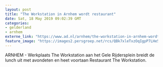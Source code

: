 ```yaml
---
layout: post
title: "The Workstation in Arnhem wordt restaurant"
date: Sat, 18 May 2019 09:02:39 GMT
categories: 
- gelderland 
- arnhem 
externe_link: "https://www.ad.nl/arnhem/the-workstation-in-arnhem-wordt-restaurant~a358c5f1/"
feature_image: "https://images2.persgroep.net/rcs/QBk7xleTxzOqIgpP7LHe5NmRXQs/diocontent/105947768/_fitwidth/400/?appId=21791a8992982cd8da851550a453bd7f&quality=0.7"
---
```


ARNHEM - Werkplaats The Workstation aan het Gele Rijdersplein breidt de lunch uit met avondeten en heet voortaan Restaurant The Workstation.
